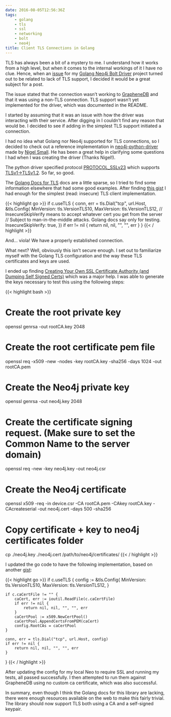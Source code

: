 ```yaml
---
date: 2016-08-05T12:56:36Z
tags: 
    - golang 
    - tls 
    - ssl 
    - networking 
    - bolt 
    - neo4j
title: Client TLS Connections in Golang
---
```


TLS has always been a bit of a mystery to me.  I understand how it works from a high
level, but when it comes to the internal workings of it I have no clue.  Hence, when an 
[issue][graphene-issue] for my [Golang Neo4j Bolt Driver][golang-neo4j-bolt-driver] 
project turned out to be related to lack of TLS support, 
I decided it would be a great subject for a post.

The issue stated that the connection wasn’t working to [GrapheneDB][graphenedb]
and that it was using a non-TLS connection.  TLS support wasn’t yet implemented for
the driver, which was documented in the README.

I started by assuming that it was an issue with how the driver
was interacting with their service.  After digging in I couldn’t find any
reason that would be. I decided to see if adding in the simplest TLS
support initiated a connection.

I had no idea what Golang nor Neo4j supported for TLS connections, so I 
decided to check out a reference implementation in [neo4j-python-driver][neo4j-python-driver]
made by [Nigel Small][nigel-small].  He has been a great help in clarifying some questions I had
when I was creating the driver (Thanks Nigel!).

The python driver specified protocol [PROTOCOL_SSLv23][neo4j-tls-protocol] 
which supports [TLSv1->TLSv1.2][python-socket-creation]. So far, so good.

The [Golang Docs for TLS][golang-tls] docs are a little sparse, so I tried to find some
information elsewhere that had some good examples.  After finding [this gist][tls-golang-gist]
I had enough for the simplest (read: insecure) TLS client implementation. 

{{< highlight go >}}
if c.useTLS {
    conn, err = tls.Dial("tcp", url.Host, &tls.Config{
        MinVersion: tls.VersionTLS10,
        MaxVersion: tls.VersionTLS12,
        // InsecureSkipVerify means to accept whatever cert you get from the server
        // Subject to man-in-the-middle attacks. Golang docs say only for testing.
        InsecureSkipVerify: true, 
    })
    if err != nil {
        return nil, nil, "", "", err
    }
}
{{< / highlight >}}

And... viola! We have a properly established connection.

What next? Well, obviously this isn’t secure enough. I set out to familiarize myself
with the Golang TLS configuration and the way these TLS certificates and keys are used.

I ended up finding 
[Creating Your Own SSL Certificate Authority (and Dumping Self Signed Certs)][ssl-certs]
which was a major help.  I was able to generate the keys necessary to test this using
the following steps:

{{< highlight bash >}}
# Create the root private key
openssl genrsa -out rootCA.key 2048
# Create the root certificate pem file
openssl req -x509 -new -nodes -key rootCA.key -sha256 -days 1024 -out rootCA.pem
# Create the Neo4j private key
openssl genrsa -out neo4j.key 2048
# Create the certificate signing request. (Make sure to set the Common Name to the server domain)
openssl req -new -key neo4j.key -out neo4j.csr
# Create the Neo4j certificate
openssl x509 -req -in device.csr -CA rootCA.pem -CAkey rootCA.key -CAcreateserial -out neo4j.cert -days 500 -sha256
# Copy certificate + key to neo4j certificates folder
cp ./neo4j.key ./neo4j.cert /path/to/neo4j/certificates/
{{< / highlight >}}

I updated the go code to have the following implementation, based on another [gist][ca-cert-gist]:

{{< highlight go >}}
if c.useTLS {
    config := &tls.Config{
        MinVersion: tls.VersionTLS10,
        MaxVersion: tls.VersionTLS12,
    }

    if c.caCertFile != "" {
        caCert, err := ioutil.ReadFile(c.caCertFile)
        if err != nil {
            return nil, nil, "", "", err
        }
        caCertPool := x509.NewCertPool()
        caCertPool.AppendCertsFromPEM(caCert)
        config.RootCAs = caCertPool
    }

    conn, err = tls.Dial("tcp", url.Host, config)
    if err != nil {
        return nil, nil, "", "", err
    }
}
{{< / highlight >}}

After updating the config for my local Neo to require SSL and running my tests, all 
passed successfully.  I then attempted to run them against GrapheneDB using no custom
ca certificate, which was also successful.

In summary, even though I think the Golang docs for this library are lacking, there
were enough resources available on the web to make this fairly trivial.  The library
should now support TLS both using a CA and a self-signed keypair.


[golang-neo4j-bolt-driver]: http://jekyllrb.com/docs/home
[graphene-issue]: https://github.com/johnnadratowski/golang-neo4j-bolt-driver/issues/5
[graphenedb]:   http://www.graphenedb.com/
[neo4j-python-driver]: https://github.com/neo4j/neo4j-python-driver
[nigel-small]: https://github.com/nigelsmall
[neo4j-tls-protocol]: https://github.com/neo4j/neo4j-python-driver/blob/1.1/neo4j/v1/session.py#L141
[python-socket-creation]: https://docs.python.org/2/library/ssl.html#socket-creation
[golang-tls]: https://golang.org/pkg/crypto/tls/
[tls-golang-gist]: https://gist.github.com/denji/12b3a568f092ab951456#tls-transport-layer-security--client
[ssl-certs]: https://datacenteroverlords.com/2012/03/01/creating-your-own-ssl-certificate-authority/
[ca-cert-gist]: https://gist.github.com/michaljemala/d6f4e01c4834bf47a9c4#file-tls-client-go-L27


